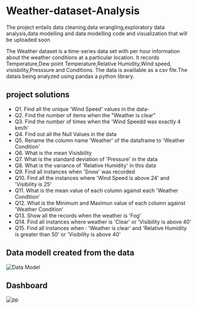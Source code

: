 # Weather-dataset-Analysis
The project entails data cleaning,data wrangling,exploratory data analysis,data modelling and data modelling code and visualization that will be uploaded soon

The Weather dataset is a time-series data set with per hour information about the weather conditions at a particular location. It records Temperature,Dew point Temperature,Relative Humidity,Wind speed,
visisbility,Presssure and Conditions.
The data is avaiilable as a csv file.The datais being analyzed using pandas a python library.

## project solutions
  - Q1. Find all the unique 'Wind Speed' values in the data-
  - Q2. Find the number of items when the "Weather is clear"
  - Q3. Find the number of times when the 'Wind Speedd was exactly 4 km/h'
  - Q4. Find out all the Null Values in the data
  - Q5. Rename the column name 'Weather' of the dataframe to 'Weather Condition'
  - Q6. What is the mean Visisbility
  - Q7. What is the standard deviation of 'Pressure' in the data
  - Q8. What is the variance of 'Relative Humidity' in this data
  - Q9. Find all instances when 'Snow' was recorded
  - Q10. Find all the instances where 'Wind Speed is above 24' and 'Visibility is 25'
  - Q11. What is the mean value of each column against each 'Weather Condition'
  - Q12. What is the Minimum and Maximun value of each column against 'Weather Condition'
  - Q13. Show all the records when the weather is 'Fog'
  - Q14. Find all instances where weather is 'Clear' or 'Visibility is above 40'
  - Q15. Find all instances when :
  'Weather is clear' and 'Relative Humidity is greater than 50'
  or
  'Visibility is above 40'
## Data modell created from the data
![Data Model](https://lucid.app/publicSegments/view/70a34985-32d9-4731-93a0-1ef1df23c541/image.png)


## Dashboard
![pp](https://github.com/kayikalvin/Weather-dataset-Analysis/assets/161039123/763af298-3ea7-403c-812a-da17862d11dc)
